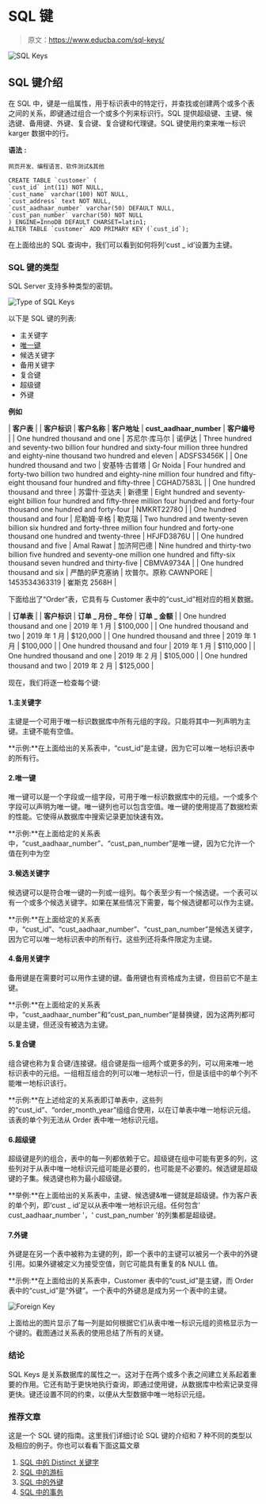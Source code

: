 # SQL 键

> 原文：<https://www.educba.com/sql-keys/>

![SQL Keys ](img/fa79c9a782e8bba0becf5798d733e661.png)



## SQL 键介绍

在 SQL 中，键是一组属性，用于标识表中的特定行，并查找或创建两个或多个表之间的关系，即键通过组合一个或多个列来标识行。SQL 提供超级键、主键、候选键、备用键、外键、复合键、复合键和代理键。SQL 键使用约束来唯一标识 karger 数据中的行。

**语法** **:**

<small>网页开发、编程语言、软件测试&其他</small>

```
CREATE TABLE `customer` (
`cust_id` int(11) NOT NULL,
`cust_name` varchar(100) NOT NULL,
`cust_address` text NOT NULL,
`cust_aadhaar_number` varchar(50) DEFAULT NULL,
`cust_pan_number` varchar(50) NOT NULL
) ENGINE=InnoDB DEFAULT CHARSET=latin1;
ALTER TABLE `customer` ADD PRIMARY KEY (`cust_id`);
```

在上面给出的 SQL 查询中，我们可以看到如何将列‘cust _ id’设置为主键。

### SQL 键的类型

SQL Server 支持多种类型的密钥。

![Type of SQL Keys](img/95c65c0a15e602b8bd652e7021fadfa4.png)



以下是 SQL 键的列表:

*   主关键字
*   [唯一键](https://www.educba.com/unique-key-in-sql/)
*   候选关键字
*   备用关键字
*   复合键
*   超级键
*   外键

**例如**

| **客户表** |
| **客户标识** | **客户名称** | **客户地址** | **cust_aadhaar_number** | **客户编号** |
| One hundred thousand and one | 苏尼尔·库马尔 | 诺伊达 | Three hundred and seventy-two billion four hundred and sixty-four million three hundred and eighty-nine thousand two hundred and eleven | ADSFS3456K |
| One hundred thousand and two | 安基特·古普塔 | Gr Noida | Four hundred and forty-two billion two hundred and eighty-nine million four hundred and fifty-eight thousand four hundred and fifty-three | CGHAD7583L |
| One hundred thousand and three | 苏雷什·亚达夫 | 新德里 | Eight hundred and seventy-eight billion four hundred and fifty-three million four hundred and forty-four thousand one hundred and forty-four | NMKRT2278O |
| One hundred thousand and four | 尼勒姆·辛格 | 勒克瑙 | Two hundred and twenty-seven billion six hundred and forty-three million four hundred and forty-one thousand one hundred and twenty-three | HFJFD3876U |
| One hundred thousand and five | Amal Rawat | 加济阿巴德 | Nine hundred and thirty-two billion five hundred and seventy-one million one hundred and fifty-six thousand seven hundred and thirty-five | CBMVA9734A |
| One hundred thousand and six | 严酷的萨克塞纳 | 坎普尔。原称 CAWNPORE | 1453534363319 | 崔斯克 2568H |

下面给出了“Order”表，它具有与 Customer 表中的“cust_id”相对应的相关数据。

| **订单表** |
| **客户标识** | **订单 _ 月份 _ 年份** | **订单 _ 金额** |
| One hundred thousand and one | 2019 年 1 月 | $100,000 |
| One hundred thousand and two | 2019 年 1 月 | $120,000 |
| One hundred thousand and three | 2019 年 1 月 | $100,000 |
| One hundred thousand and four | 2019 年 1 月 | $110,000 |
| One hundred thousand and one | 2019 年 2 月 | $105,000 |
| One hundred thousand and two | 2019 年 2 月 | $125,000 |

现在，我们将逐一检查每个键:

#### 1.主关键字

主键是一个可用于唯一标识数据库中所有元组的字段。只能将其中一列声明为主键。主键不能有空值。

**示例:**在上面给出的关系表中，“cust_id”是主键，因为它可以唯一地标识表中的所有行。

#### 2.唯一键

唯一键可以是一个字段或一组字段，可用于唯一标识数据库中的元组。一个或多个字段可以声明为唯一键。唯一键列也可以包含空值。唯一键的使用提高了数据检索的性能。它使得从数据库中搜索记录更加快速有效。

**示例:**在上面给定的关系表中，“cust_aadhaar_number”、“cust_pan_number”是唯一键，因为它允许一个值在列中为空

#### 3.候选关键字

候选键可以是符合唯一键的一列或一组列。每个表至少有一个候选键。一个表可以有一个或多个候选关键字。如果在某些情况下需要，每个候选键都可以作为主键。

**示例:**在上面给定的关系表中，“cust_id”、“cust_aadhaar_number”、“cust_pan_number”是候选关键字，因为它可以唯一地标识表中的所有行。这些列还将条件限定为主键。

#### 4.备用关键字

备用键是在需要时可以用作主键的键。备用键也有资格成为主键，但目前它不是主键。

**示例:**在上面给定的关系表中，“cust_aadhaar_number”和“cust_pan_number”是替换键，因为这两列都可以是主键，但还没有被选为主键。

#### 5.复合键

组合键也称为复合键/连接键。组合键是指一组两个或更多的列，可以用来唯一地标识表中的元组。一组相互组合的列可以唯一地标识一行，但是该组中的单个列不能唯一地标识该行。

**示例:**在上述给定的关系表即订单表中，这些列的“cust_id”、“order_month_year”组组合使用，以在订单表中唯一地标识元组。该表的单个列无法从 Order 表中唯一地标识元组。

#### 6.超级键

超级键是列的组合，表中的每一列都依赖于它。超级键在组中可能有更多的列，这些列对于从表中唯一地标识元组可能是必要的，也可能是不必要的。候选键是超级键的子集。候选键也称为最小超级键。

**举例:**在上面给出的关系表中，主键、候选键&唯一键就是超级键。作为客户表的单个列，即‘cust _ id’足以从表中唯一地标识元组。任何包含' cust_aadhaar_number '，' cust_pan_number '的列集都是超级键。

#### 7.外键

外键是在另一个表中被称为主键的列，即一个表中的主键可以被另一个表中的外键引用。如果外键被定义为接受空值，则它可能具有重复的& NULL 值。

**示例:**在上面给出的关系表中，Customer 表中的“cust_id”是主键，而 Order 表中的“cust_id”是“外键”。一个表中的外键总是成为另一个表中的主键。

![Foreign Key](img/468826268606c404a6f6ed6679a053ce.png)



上面给出的图片显示了每一列是如何根据它们从表中唯一标识元组的资格显示为一个键的。截图通过关系表的使用总结了所有的关键。

### 结论

SQL Keys 是关系数据库的属性之一。这对于在两个或多个表之间建立关系起着重要的作用。它还有助于更快地执行查询，即通过使用键，从数据库中检索记录变得更快。键还设置不同的约束，以便从大型数据中唯一地标识元组。

### 推荐文章

这是一个 SQL 键的指南。这里我们详细讨论 SQL 键的介绍和 7 种不同的类型以及相应的例子。你也可以看看下面这篇文章

1.  [SQL 中的 Distinct 关键字](https://www.educba.com/distinct-keyword-in-sql/)
2.  [SQL 中的游标](https://www.educba.com/cursors-in-sql/)
3.  [SQL 中的外键](https://www.educba.com/foreign-key-in-sql/)
4.  [SQL 中的事务](https://www.educba.com/transactions-in-sql/)





